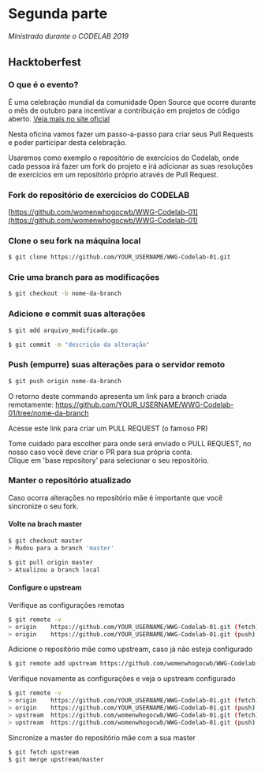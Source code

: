 # Segunda parte
###### Ministrada durante o CODELAB 2019

## Hacktoberfest

### O que é o evento?

É uma celebração mundial da comunidade Open Source que ocorre durante o mês de outubro para incentivar a contribuição em projetos de código aberto. 
[Veja mais no site oficial](https://hacktoberfest.digitalocean.com)

Nesta oficina vamos fazer um passo-a-passo para criar seus Pull Requests e poder participar desta celebração. 

Usaremos como exemplo o repositório de exercícios do Codelab, onde cada pessoa irá fazer um fork do projeto e irá adicionar as suas resoluções de exercícios em um repositório próprio através de Pull Request.

### Fork do repositório de exercícios do CODELAB

[https://github.com/womenwhogocwb/WWG-Codelab-01](https://github.com/womenwhogocwb/WWG-Codelab-01)

### Clone o seu fork na máquina local

```bash
$ git clone https://github.com/YOUR_USERNAME/WWG-Codelab-01.git
```

### Crie uma branch para as modificações

```bash
$ git checkout -b nome-da-branch
```

### Adicione e commit suas alterações

```bash
$ git add arquivo_modificado.go

$ git commit -m "descrição da alteração"
```

### Push (empurre) suas alterações para o servidor remoto

```bash
$ git push origin nome-da-branch
```

O retorno deste commando apresenta um link para a branch criada remotamente:
https://github.com/YOUR_USERNAME/WWG-Codelab-01/tree/nome-da-branch

Acesse este link para criar um PULL REQUEST (o famoso PR)

Tome cuidado para escolher para onde será enviado o PULL REQUEST, no nosso caso você deve criar o PR para sua própria conta.    
Clique em 'base repository' para selecionar o seu repositório.

### Manter o repositório atualizado

Caso ocorra alterações no repositório mãe é importante que você sincronize o seu fork.

#### Volte na brach master

```bash
$ git checkout master
> Mudou para a branch 'master'

$ git pull origin master
> Atualizou a branch local
```

#### Configure o upstream

Verifique as configurações remotas
```bash
$ git remote -v
> origin    https://github.com/YOUR_USERNAME/WWG-Codelab-01.git (fetch)
> origin    https://github.com/YOUR_USERNAME/WWG-Codelab-01.git (push)
```

Adicione o repositório mãe como upstream, caso já não esteja configurado
```bash
$ git remote add upstream https://github.com/womenwhogocwb/WWG-Codelab-01.git
```

Verifique novamente as configurações e veja o upstream configurado
```bash
$ git remote -v
> origin    https://github.com/YOUR_USERNAME/WWG-Codelab-01.git (fetch)
> origin    https://github.com/YOUR_USERNAME/WWG-Codelab-01.git (push)
> upstream  https://github.com/womenwhogocwb/WWG-Codelab-01.git (fetch)
> upstream  https://github.com/womenwhogocwb/WWG-Codelab-01.git (push)
```

Sincronize a master do repositório mãe com a sua master
```bash
$ git fetch upstream
$ git merge upstream/master
```
